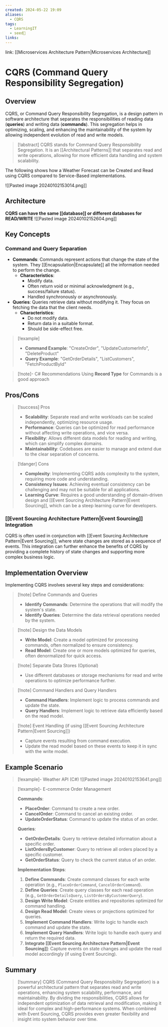 ```yaml
---
created: 2024-05-22 19:09
aliases:
  - CQRS
tags:
  - LearningIT
  - seed🌱
links:
---
```


link: [[Microservices Architecture Pattern|Microservices Architecture]]

# CQRS (Command Query Responsibility Segregation)

## Overview

CQRS, or Command Query Responsibility Segregation, is a design pattern in software architecture that separates the responsibilities of reading data (**queries**) and writing data (**commands**). This segregation helps in optimizing, scaling, and enhancing the maintainability of the system by allowing independent evolution of read and write models.

> [!abstract] 
> CQRS stands for Command Query Responsibility Segregation. It is an [[Architectural Patterns]] that separates read and write operations, allowing for more efficient data handling and system scalability.

The following shows how a Weather Forecast can be Created and Read using CQRS compared to Service-Based implementations.

![[Pasted image 20240102153014.png]]
## Architecture

**CQRS can have the same [[database]] or different databases for READ/WRITE**
![[Pasted image 20240102152604.png]]

## Key Concepts

### Command and Query Separation

- **Commands**: Commands represent actions that change the state of the system. They [[Encapsulation|Encapsulate]] all the information needed to perform the change.
    - **Characteristics**:
        - Modify data.
        - Often return void or minimal acknowledgment (e.g., success/failure status).
        - Handled synchronously or asynchronously.
- **Queries**: Queries retrieve data without modifying it. They focus on fetching the data that the client needs.
    - **Characteristics**:
        - Do not modify data.
        - Return data in a suitable format.
        - Should be side-effect free.

> [!example] 
> - **Command Example**: "CreateOrder", "UpdateCustomerInfo", "DeleteProduct" 
> - **Query Example**: "GetOrderDetails", "ListCustomers", "FetchProductById"


> [!note]- C# Recommendations
> Using **Record Type** for Commands is a good approach

## Pros/Cons 

> [!success] Pros 
> - **Scalability**: Separate read and write workloads can be scaled independently, optimizing resource usage. 
> - **Performance**: Queries can be optimized for read performance without affecting write operations, and vice versa. 
> - **Flexibility**: Allows different data models for reading and writing, which can simplify complex domains. 
> - **Maintainability**: Codebases are easier to manage and extend due to the clear separation of concerns. 

> [!danger] Cons 
> - **Complexity**: Implementing CQRS adds complexity to the system, requiring more code and understanding. 
> - **Consistency Issues**: Achieving eventual consistency can be challenging and may not be suitable for all applications. 
> - **Learning Curve**: Requires a good understanding of domain-driven design and [[Event Sourcing Architecture Pattern|Event Sourcing]], which can be a steep learning curve for developers.

### [[Event Sourcing Architecture Pattern|Event Sourcing]] Integration

CQRS is often used in conjunction with [[Event Sourcing Architecture Pattern|Event Sourcing]], where state changes are stored as a sequence of events. This integration can further enhance the benefits of CQRS by providing a complete history of state changes and supporting more complex business logic.

## Implementation Overview

Implementing CQRS involves several key steps and considerations:

> [!note] Define Commands and Queries
> 
> - **Identify Commands**: Determine the operations that will modify the system's state.
> - **Identify Queries**: Determine the data retrieval operations needed by the system.


> [!note] Design the Data Models
> - **Write Model**: Create a model optimized for processing commands, often normalized to ensure consistency.
> - **Read Model**: Create one or more models optimized for queries, often denormalized for quick access.


> [!note] Separate Data Stores (Optional)
> - Use different databases or storage mechanisms for read and write operations to optimize performance further.


> [!note] Command Handlers and Query Handlers
> 
> - **Command Handlers**: Implement logic to process commands and update the state.
> - **Query Handlers**: Implement logic to retrieve data efficiently based on the read model.


> [!note] Event Handling (if using [[Event Sourcing Architecture Pattern|Event Sourcing]])
> 
> - Capture events resulting from command execution.
> - Update the read model based on these events to keep it in sync with the write model.

## Example Scenario


> [!example]- Weather API (C#)
> ![[Pasted image 20240102153641.png]]


> [!example]-  E-commerce Order Management
> 
> **Commands**:
> - **PlaceOrder**: Command to create a new order.
> - **CancelOrder**: Command to cancel an existing order.
> - **UpdateOrderStatus**: Command to update the status of an order.
> 
> **Queries**:
> - **GetOrderDetails**: Query to retrieve detailed information about a specific order.
> - **ListOrdersByCustomer**: Query to retrieve all orders placed by a specific customer.
> - **GetOrderStatus**: Query to check the current status of an order.
> 
> **Implementation Steps**:
> 1. **Define Commands**: Create command classes for each write operation (e.g., `PlaceOrderCommand`, `CancelOrderCommand`).
> 2. **Define Queries**: Create query classes for each read operation (e.g., `GetOrderDetailsQuery`, `ListOrdersByCustomerQuery`).
> 3. **Design Write Model**: Create entities and repositories optimized for command handling.
> 4. **Design Read Model**: Create views or projections optimized for queries.
> 5. **Implement Command Handlers**: Write logic to handle each command and update the state.
> 6. **Implement Query Handlers**: Write logic to handle each query and return the required data.
> 7. **Integrate [[Event Sourcing Architecture Pattern|Event Sourcing]]**: Capture events on state changes and update the read model accordingly (if using Event Sourcing).


## Summary

> [!summary] 
> CQRS (Command Query Responsibility Segregation) is a powerful architectural pattern that separates read and write operations, enhancing system scalability, performance, and maintainability. By dividing the responsibilities, CQRS allows for independent optimization of data retrieval and modification, making it ideal for complex and high-performance systems. When combined with Event Sourcing, CQRS provides even greater flexibility and insight into system behavior over time.